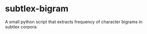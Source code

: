 # subtlex-bigram
A small python script that extracts frequency of character bigrams in subtlex corpora.
